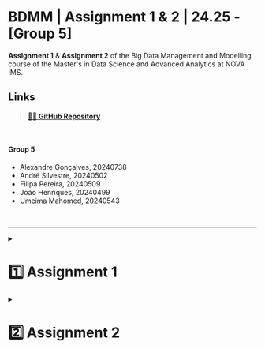 # BDMM | Assignment 1 & 2 | 24.25 - [Group 5]

**Assignment 1** & **Assignment 2** of the Big Data Management and Modelling course of the Master's in Data Science and Advanced Analytics at NOVA IMS.

## **Links**

> [**👨‍💻 GitHub Repository**](https://github.com/Silvestre17/BDMM_Assignment1-2)

<br>

#### **Group 5**

  - Alexandre Gonçalves, 20240738
  - André Silvestre, 20240502
  - Filipa Pereira, 20240509
  - João Henriques, 20240499
  - Umeima Mahomed, 20240543
  
<br>

---

<details>
  
  <summary>

  # **1️⃣ Assignment 1**

  </summary>

## **🍺 The Beer project  🍺** <img src="https://retina.ai/app/uploads/2020/05/neo4j.png" width="50" style="margin-left: 10px;">



As it was shown in classes, graph databases are a natural way of navegating related information. For this first project we will be taking a graph database to analyse beer and breweries!   

The project datasets are based on [kaggle](https://www.kaggle.com/ehallmar/beers-breweries-and-beer-reviews), released by Evan Hallmark. 

### **📰 Problem description**

Imagine you are working in the Data Management department of Analytics company.
Explore the database via python neo4j connector and/or the graphical tool in the NEO4J webpage. Answer the questions while adjusting the database to meet the needs of your colleagues.
Please record and keep track of your database changes, and submit the file with all cells run and with the output shown.

<br>

## **🧮 Database Schema**

<center><img src="./Homework1_Neo4J_TheBeerProject/img/graph_afterCleaningEdited.svg" width="1000"></center>

<br>

## **🔢 Questions**

1. Explore the database: get familiar with current schema, elements and other important database parameters. [1 point]
2. Adjust the database and mention reasoning behind: e.g. clean errors, remove redundancies, adjust schema as necessary. Visualize the final version of database schema. [4 points]
3. Analytics department requires the following information for the biweekly reporting: [5 points]
    1. How many reviews has the beer with the most reviews?
    2. Which three users wrote the most reviews about beers?
    3. Find all beers that are described with following words: 'fruit', 'complex', 'nutty', 'dark'.
    4. Which top three breweries produce the largest variety of beer styles?
    5. Which country produces the most beer styles?
4. Market Analysis department in your company accesses and updates the trends data on the daily basis. Given that, consider how you need to optimize the database and its performance so that the following queries are efficient. Measure performance to communicate your improvements using PROFILE before final query. Answer the following: [4 points]
    1. Using ABV score, find five strongest beers, display their ABV score and the corresponding brewery? Keep in mind that the strongest known beer is Snake Venom, and deal with the error entries in the database.
    2. Using the answer from question 2, find the top 5 distict beer styles with the highest average score of smell + feel that were reviewed by the third most productive user. Keep in mind that cleaning the database earlier should ensure correct results.
5. Answer **two out of four** of the following questions using Graph Algorithms (gds): [NB: make sure to clear the graph before using it again] For the quarterly report, Analytics department the following information. [6 points]
    1. Which two countries are most similar when it comes to their top five most produced Beer styles?
    2. Which beer is the most popular when considering the number of users who reviewed it? 
    3. ~~Users are connected together by their reviews of beers, taking into consideration the "smell" score they assign as a weight, how many communities are formed from these relationships? How many users are in the three largest communities?~~
    4. ~~Which user is the most influential when it comes to reviews of distinct beers by style?~~

</details>


<details>
  
  <summary>

  # **2️⃣ Assignment 2**

  </summary>

## **MongoDB** <img src="https://www.svgrepo.com/show/331488/mongodb.svg" width="20">

## **🔢 Questions**


<font size="8">1. Data Modelling</font>

<font size="4">Congratulations! You’ve been hired as part of the new Data Engineering and Management team in the AirBNB Business Intelligence department. The company is restructuring due to unsatisfactory performance from the previous teams.

Before leaving, the head of the Data Modelling department highlighted several issues:

**Data Storage**: A lot of data about AirBNB listings is stored in a single document. While this approach has some advantages, it has also caused performance issues. Queries are slow, and the team didn’t apply patterns, which could improve performance by optimizing the data model. Indexes were also not used.

**Reviews Growth**: The number of reviews for AirBNB is growing rapidly. Currently, we overwrite reviews regularly, but the Business Intelligence department will benefit from storing all reviews and analyzing them over time.

**Data Errors**: There are errors in the data collection, such as duplicate data entries and incorrect timestamps for transactions. The new team will need to decide how to fix these issues.

**Your Role**: In your new role, you’ll need to consider how each database query is used, how often it is needed, and its impact on reads and writes. You should update the database schema to optimize for business use cases. Use tools like embedding, linking, indexes, and patterns to improve the data model. You may need to create new fields, documents, or collections. Be sure to document the pattern you’re applying and the reasons behind your decisions, especially when dealing with duplication and risks of outdated data.

**Key tasks include**:

1. Streamlining the data collection process.
2. Cleaning up the data and optimizing what will be returned for each use case.
3. Applying the correct patterns to speed up common queries.
4. Ensuring departments get accurate and relevant information from the database.
5. Sharing the updated data model schema with other departments.

**Good Practices**: [Check Chapter 6, Mastering MongoDB]

1. All newly created fields should have capitalized names.
2. New queries should work with the most up-to-date database version. If you make multiple changes, all queries should still work after the final updates.
3. For some queries, you may need to change the database schema.
4. When you are applying specific patterns, like polymorphic, subset, or bucket, name them accordingly. 
5. Document each major transformation using this format:
*“We applied {transformation name} because {reasoning behind it}. We expect {change/result} based on {observable measure, such as query speed, number of documents returned, index use, etc.}.”*

</font>


**Data Cleanup and Schema Adjustments:** [9 points in total]

1) Before working on the queries below, review the data and adjust the schema based on the typical use case described.

**Typical Use Case**: The most common use of the database is to show property listing information to customers. A query retrieves a listing document from the database. Currently, retrieving a listing takes too long. Decide what information should be included in a typical query and optimize the structure accordingly. For example, customers usually only need a sample of reviews, not all reviews (even though all reviews are stored). They also don’t need past transaction data. Update the document schema to fit this use case. This might involve creating new collections or documents.

**Data Cleanup**: Review the data for any errors (such as transactions that don’t belong to the listing) or unnecessary duplication, and clean it up where needed.

**Standard Difficulty Questions:** [2 points per question]

2)	Once a month, we reward hosts with recognition. Select three superhosts with at least two listings that can accommodate more than four people.

3)	The company considers inevsting into property to rent. Which bed type is most common in listings with a waterfront and a dishwasher in New York?

4)	We're considering hiring someone to write reviews professionally. Who wrote the longest review in New York?

5)	To assess the security of different areas, what is the biggest and smallest (price-security deposit) difference per number of visitors at a property?

6)  Identify areas by whether they are typically used for short breaks, like weekend mini breaks, or whether they are more suitable for long trips. This information support targeted advertising of different customer types. It is not expected to change much over time so we won’t look to update it, we just require current view. What is the average duration of stay (in nights) per type of property per city (you can use the maximum_nights to measure length of stays)? For each property type return the city with the highest and lowest average value.

**Advanced Difficulty Questions (Consider database optimization for these queries):** [3 points per question]

7)	We are creating a new webpage for hosts when setting up their account. It will list suggested typical amenities. This data will need to be available every time a host registers a property but is not expected to change very much. The starting point for the list will be all unique amenities currently listed in properties (across all documents). Optimise the database for this use case and show how the data should be queried.

8)	We plan to rtack our reviewers better. We want to create a webpage that shows the top 20 reviewers and the count of the number of reviews of each of these reviewers. This webpage should be kept up to date. It should also have a link to return the number of reviews for a given reviewer ID or Name (show how to query for number of reviews by ID or query quickly).

9)	For each property we store review scores across different metrics (accuracy, check-in, cleanliness etc). We consider adding more metrics, although there is no clarity on what these will be. We want to be able to easily query the average score across all of these metrics, including any new metrics that might be added without changing the query. Adjust the data model so this can be done and show the query for an example property.

10)	We aim to have better access to information about transaction, we wish to develop a search engine that can calculate the average value of transactions in a given period of time quickly for a given property.

11)	We wish to have a summary webpage that displays information about our top destinations. This webpage should display for each of the top 10 cities some basic information about our operations in the area (number of properties by type for example, average price by type) but you can choose the metrics. For each of the top 10 cities it should also provide some basic information about the top 3 properties in each city (price, number of review, whatever you think useful) to show an example of the properties available in the area. We would like to keep this webpage up to date as information changes.

**Database updates:** [2 points per question]

After optimizing the database, show how to complete the following updates. You can create fictional data. Ensure that previous data does not become stale:

12) Add a new property with a new host in one of the top 10 cities. The host selects the top 10 most common amenities to list.

13) Add a new review from one of our top 20 reviewers for this new property.

14) Add a new review metric called 'x_factor' with a score of 10. Show that the average score across all metrics is correctly calculated for this listing, using the previously developed query.

</details>
